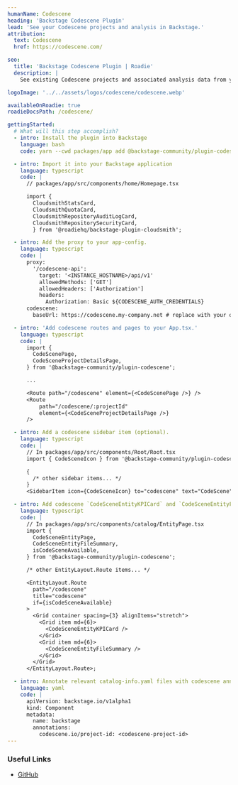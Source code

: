 ```yaml
---
humanName: Codescene
heading: 'Backstage Codescene Plugin'
lead: 'See your Codescene projects and analysis in Backstage.'
attribution:
  text: Codescene
  href: https://codescene.com/

seo:
  title: 'Backstage Codescene Plugin | Roadie'
  description: |
    See existing Codescene projects and associated analysis data from your CodeScene instance inside Backstage.

logoImage: '../../assets/logos/codescene/codescene.webp'

availableOnRoadie: true
roadieDocsPath: /codescene/

gettingStarted:
  # What will this step accomplish?
  - intro: Install the plugin into Backstage
    language: bash
    code: yarn --cwd packages/app add @backstage-community/plugin-codescene

  - intro: Import it into your Backstage application
    language: typescript
    code: |
      // packages/app/src/components/home/Homepage.tsx

      import {
        CloudsmithStatsCard,
        CloudsmithQuotaCard,
        CloudsmithRepositoryAuditLogCard,
        CloudsmithRepositorySecurityCard,
        } from '@roadiehq/backstage-plugin-cloudsmith';

  - intro: Add the proxy to your app-config.
    language: typescript
    code: |
      proxy:
        '/codescene-api':
          target: '<INSTANCE_HOSTNAME>/api/v1'
          allowedMethods: ['GET']
          allowedHeaders: ['Authorization']
          headers:
            Authorization: Basic ${CODESCENE_AUTH_CREDENTIALS}
      codescene:
        baseUrl: https://codescene.my-company.net # replace with your own URL

  - intro: 'Add codescene routes and pages to your App.tsx.'
    language: typescript
    code: |
      import {
        CodeScenePage,
        CodeSceneProjectDetailsPage,
      } from '@backstage-community/plugin-codescene';

      ...

      <Route path="/codescene" element={<CodeScenePage />} />
      <Route
          path="/codescene/:projectId"
          element={<CodeSceneProjectDetailsPage />}
      />

  - intro: Add a codescene sidebar item (optional).
    language: typescript
    code: |
      // In packages/app/src/components/Root/Root.tsx
      import { CodeSceneIcon } from '@backstage-community/plugin-codescene';

      {
        /* other sidebar items... */
      }
      <SidebarItem icon={CodeSceneIcon} to="codescene" text="CodeScene" />;

  - intro: Add codescene `CodeSceneEntityKPICard` and `CodeSceneEntityFileSummary` to your entity page.
    language: typescript
    code: |
      // In packages/app/src/components/catalog/EntityPage.tsx
      import {
        CodeSceneEntityPage,
        CodeSceneEntityFileSummary,
        isCodeSceneAvailable,
      } from '@backstage-community/plugin-codescene';

      /* other EntityLayout.Route items... */

      <EntityLayout.Route
        path="/codescene"
        title="codescene"
        if={isCodeSceneAvailable}
      >
        <Grid container spacing={3} alignItems="stretch">
          <Grid item md={6}>
            <CodeSceneEntityKPICard />
          </Grid>
          <Grid item md={6}>
            <CodeSceneEntityFileSummary />
          </Grid>
        </Grid>
      </EntityLayout.Route>;

  - intro: Annotate relevant catalog-info.yaml files with codescene annotations.
    language: yaml
    code: |
      apiVersion: backstage.io/v1alpha1
      kind: Component
      metadata:
        name: backstage
        annotations:
          codescene.io/project-id: <codescene-project-id>
---
```


### Useful Links

- [GitHub](https://github.com/backstage/community-plugins/tree/main/workspaces/codescene/plugins/codescene)
